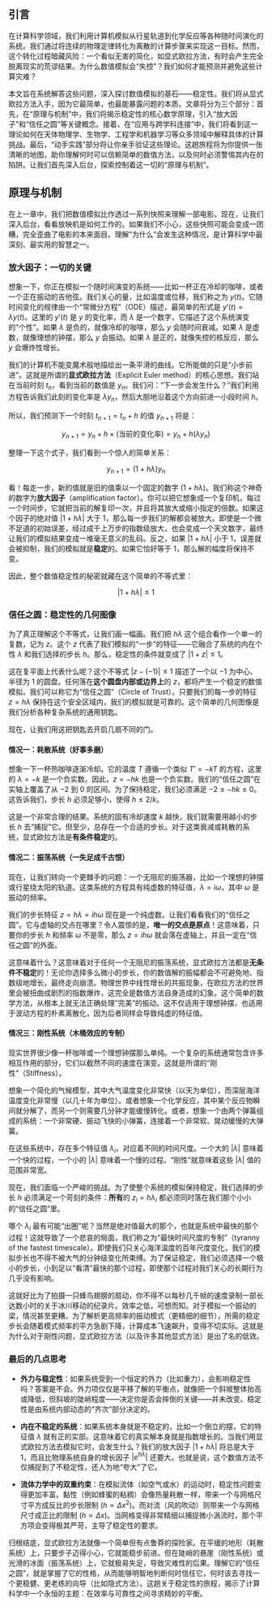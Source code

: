 ## 引言
在计算科学领域，我们利用计算机模拟从行星轨道到化学反应等各种随时间演化的系统。我们通过将连续的物理定律转化为离散的计算步骤来实现这一目标。然而，这个转化过程暗藏风险：一个看似无害的简化，如显式欧拉方法，有时会产生完全脱离现实的荒谬结果。为什么数值模拟会“失控”？我们如何才能预测并避免这些计算灾难？

本文旨在系统解答这些问题，深入探讨数值模拟的基石——稳定性。我们将从显式欧拉方法入手，因为它最简单，也最能暴露问题的本质。文章将分为三个部分：首先，在“原理与机制”中，我们将揭示稳定性的核心数学原理，引入“放大因子”和“信任之圆”等关键概念。接着，在“应用与跨学科连接”中，我们将看到这一理论如何在天体物理学、生物学、工程学和机器学习等众多领域中解释具体的计算挑战。最后，“动手实践”部分将让你亲手验证这些理论。这趟旅程将为你提供一张清晰的地图，助你理解何时可以信赖简单的数值方法，以及何时必须警惕其内在的陷阱。让我们首先深入后台，探索控制着这一切的“原理与机制”。

## 原理与机制

在上一章中，我们把数值模拟比作透过一系列快照来理解一部电影。现在，让我们深入后台，看看放映机是如何工作的。如果我们不小心，这些快照可能会变成一团糟，完全歪曲了电影的本来面目。理解“为什么”会发生这种情况，是计算科学中最深刻、最实用的智慧之一。

### 放大因子：一切的关键

想象一下，你正在模拟一个随时间演变的系统——比如一杯正在冷却的咖啡，或者一个正在振动的吉他弦。我们关心的量，比如温度或位移，我们称之为 $y(t)$。它随时间变化的规律由一个“常微分方程”（ODE）描述，最简单的形式是 $y'(t) = \lambda y(t)$。这里的 $y'(t)$ 是 $y$ 的变化率，而 $\lambda$ 是一个数字，它描述了这个系统演变的“个性”。如果 $\lambda$ 是负的，就像冷却的咖啡，那么 $y$ 会随时间衰减。如果 $\lambda$ 是虚数，就像理想的钟摆，那么 $y$ 会振动。如果 $\lambda$ 是正的，就像失控的核反应，那么 $y$ 会爆炸性增长。

我们的计算机不能变魔术般地描绘出一条平滑的曲线。它所能做的只是“小步前进”。这就是所谓的**显式欧拉方法**（Explicit Euler method）的核心思想。我们站在当前时刻 $t_n$，看到当前的数值是 $y_n$。我们问：“下一步会发生什么？”我们利用方程告诉我们此刻的变化率是 $\lambda y_n$，然后大胆地沿着这个方向前进一小段时间 $h$。

所以，我们预测下一个时刻 $t_{n+1} = t_n + h$ 的值 $y_{n+1}$ 将是：

$$
y_{n+1} = y_n + h \times (\text{当前的变化率}) = y_n + h (\lambda y_n)
$$

整理一下这个式子，我们看到一个惊人的简单关系：

$$
y_{n+1} = (1 + h\lambda) y_n
$$

看！每走一步，新的值就是旧的值乘以一个固定的数字 $(1 + h\lambda)$。我们称这个神奇的数字为**放大因子**（amplification factor）。你可以把它想象成一个复印机，每过一个时间步，它就把当前的解复印一次，并且将其放大或缩小指定的倍数。如果这个因子的绝对值 $|1 + h\lambda|$ 大于 1，那么每一步我们的解都会被放大。即使是一个微不足道的初始误差，经过成千上万步的指数级放大，也会变成一个天文数字，最终让我们的模拟结果变成一堆毫无意义的乱码。反之，如果 $|1 + h\lambda|$ 小于 1，误差就会被抑制，我们的模拟就是**稳定**的。如果它恰好等于 1，那么解的幅度将保持不变。

因此，整个数值稳定性的秘密就藏在这个简单的不等式里：

$$
|1 + h\lambda| \le 1
$$

### 信任之圆：稳定性的几何图像

为了真正理解这个不等式，让我们画一幅画。我们把 $h\lambda$ 这个组合看作一个单一的复数，记为 $z$。这个 $z$ 代表了我们模拟的“一步”的特征——它融合了系统的内在个性 $\lambda$ 和我们选择的步长 $h$。那么，稳定性的条件就变成了 $|1 + z| \le 1$。

这在复平面上代表什么呢？这个不等式 $|z - (-1)| \le 1$ 描述了一个以 $-1$ 为中心、半径为 1 的圆盘。任何落在**这个圆盘内部或边界上**的 $z$，都将产生一个稳定的数值模拟。我们可以称它为“信任之圆”（Circle of Trust）。只要我们的每一步的特征 $z = h\lambda$ 保持在这个安全区域内，我们的模拟就是可靠的。这个简单的几何图像是我们分析各种复杂系统的通用钥匙。

现在，让我们用这把钥匙去开启几扇不同的门。

#### 情况一：耗散系统（好事多磨）

想象一下一杯热咖啡逐渐冷却。它的温度 $T$ 遵循一个类似 $T' = -k T$ 的方程，这里的 $\lambda = -k$ 是一个负实数。因此，$z = -hk$ 也是一个负实数。我们的“信任之圆”在实轴上覆盖了从 $-2$ 到 $0$ 的区间。为了保持稳定，我们必须满足 $-2 \le -hk \le 0$。这告诉我们，步长 $h$ 必须足够小，使得 $h \le 2/k$。

这是一个非常合理的结果。系统的固有冷却速度 $k$ 越快，我们就需要用越小的步长 $h$ 去“捕捉”它。但至少，总存在一个合适的步长。对于这类衰减或耗散的系统，显式欧拉方法是**有条件稳定**的。

#### 情况二：振荡系统（一失足成千古恨）

现在，让我们转向一个更棘手的问题：一个无阻尼的振荡器，比如一个理想的钟摆或行星绕太阳的轨道。这类系统的方程具有纯虚数的特征值，$\lambda = i\omega$，其中 $\omega$ 是振动的频率。

我们的步长特征 $z = h\lambda = ih\omega$ 现在是一个纯虚数。让我们看看我们的“信任之圆”。它与虚轴的交点在哪里？令人震惊的是，**唯一的交点是原点**！这意味着，只要你的步长 $h$ 和频率 $\omega$ 不是零，那么 $z = ih\omega$ 就会落在虚轴上，并且一定在“信任之圆”的外面。

这意味着什么？这意味着对于任何一个无阻尼的振荡系统，显式欧拉方法都是**无条件不稳定**的！无论你选择多么微小的步长，你的数值解的振幅都会不可避免地、指数级地增长，最终走向崩溃。物理世界中线性增长的共振现象，在欧拉方法的世界里会被扭曲成剧烈的指数爆炸，这完全是数值方法自身造成的幻象。这个简单的数学方法，从根本上就无法正确处理“完美”的振动。这不仅适用于理想钟摆，也适用于波动方程的朴素离散化，因为后者同样会导致纯虚的特征值。

#### 情况三：刚性系统（木桶效应的专制）

现实世界很少像一杯咖啡或一个理想钟摆那么单纯。一个复杂的系统通常包含许多相互作用的部分，它们以截然不同的速度在演变。这就是所谓的“刚性”（Stiffness）。

想象一个简化的气候模型，其中大气温度变化非常快（以天为单位），而深层海洋温度变化非常慢（以几十年为单位）。或者想象一个化学反应，其中某个反应物瞬间就分解了，而另一个则需要几分钟才能缓慢转化。或者，想象一个由两个弹簧组成的系统：一个非常硬、振动飞快的小弹簧，连接着一个非常软、晃动缓慢的大弹簧。

在这些系统中，存在多个特征值 $\lambda_i$，对应着不同的时间尺度。一个大的 $|\lambda|$ 意味着一个快的过程，一个小的 $|\lambda|$ 意味着一个慢的过程。“刚性”就意味着这些 $|\lambda|$ 值的范围非常宽。

现在，我们面临一个严峻的挑战。为了使整个系统的模拟保持稳定，我们选择的步长 $h$ 必须满足一个苛刻的条件：**所有**的 $z_i = h\lambda_i$ 都必须同时落在我们那个小小的“信任之圆”里。

哪个 $\lambda_i$ 最有可能“出圈”呢？当然是绝对值最大的那个，也就是系统中最快的那个过程！这就导致了一个悲哀的局面，我们称之为“最快时间尺度的专制”（tyranny of the fastest timescale）。即使我们只关心海洋温度的百年尺度变化，我们的模拟步长也不得不被大气的分钟级变化所束缚。为了保证稳定，我们必须选择一个极小的步长，小到足以“看清”最快的那个过程，即使那个过程对我们关心的长期行为几乎没有影响。

这就好比为了拍摄一只蜂鸟翅膀的扇动，你不得不以每秒几千帧的速度录制一部长达数小时的关于冰川移动的纪录片。效率之低，可想而知。对于模拟一个振动的梁，情况甚至更糟。为了解析更高频率的振动模式（更精细的细节），所需的稳定步长会随着模式频率的平方急剧下降，计算成本飞速飙升，变得不切实际。这就是为什么对于刚性问题，显式欧拉方法（以及许多其他显式方法）是出了名的低效。

### 最后的几点思考

-   **外力与稳定性**：如果系统受到一个恒定的外力（比如重力），会影响稳定性吗？答案是不会。外力项仅仅是平移了解的平衡点，就像把一个斜坡整体抬高或降低，但斜坡的陡峭程度——决定你是否会摔倒的关键——并未改变。稳定性是由系统内部动态的“齐次”部分决定的。

-   **内在不稳定的系统**：如果系统本身就是不稳定的，比如一个倒立的摆，它的特征值 $\lambda$ 就有正的实部。这意味着它的真实解本身就是指数增长的。当我们用显式欧拉方法去模拟它时，会发生什么？我们的放大因子 $|1+h\lambda|$ 将总是大于1，而且比物理系统自身的增长因子 $|e^{h\lambda}|$ 还要大。也就是说，这个数值方法不仅捕捉到了不稳定性，还人为地“夸大”了它。

-   **流体力学中的双重约束**：在模拟流体（如空气或水）的运动时，稳定性问题变得更加丰富。黏性（例如蜂蜜的粘稠）会像热量耗散一样，带来一个与网格尺寸平方成反比的步长限制 ($h \propto \Delta x^2$)。而对流（风的吹动）则带来一个与网格尺寸成正比的限制 ($h \propto \Delta x$)。当网格变得非常精细以捕捉微小涡流时，那个平方项会变得极其严苛，主导了稳定性的要求。

归根结底，显式欧拉方法就像一个简单但有点鲁莽的探险家。在平缓的地形（耗散系统）上，只要步子迈得小心，它就能稳步前进。但在陡峭的悬崖（刚性系统）或光滑的冰面（振荡系统）上，它就极易失足，导致灾难性的后果。理解它的“信任之圆”，就是掌握了它的性格，从而能够明智地判断何时信任它，何时该去寻找一个更稳健、更老练的向导（比如隐式方法）。这趟关于稳定性的旅程，揭示了计算科学中一个永恒的主题：在效率与可靠性之间寻求精妙的平衡。
